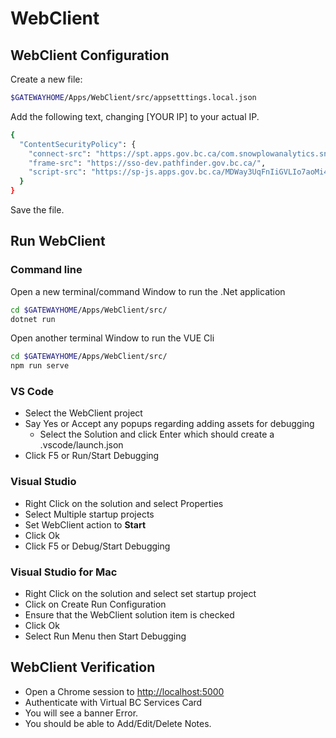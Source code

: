 # WebClient

## WebClient Configuration

Create a new file: 

```bash
$GATEWAYHOME/Apps/WebClient/src/appsetttings.local.json
```

Add the following text, changing [YOUR IP] to your actual IP.

```bash
{
  "ContentSecurityPolicy": {
    "connect-src": "https://spt.apps.gov.bc.ca/com.snowplowanalytics.snowplow/tp2 https://sso-dev.pathfinder.gov.bc.ca/ http://localhost:* ws://localhost:* http://[YOUR IP]:* ws://[YOUR IP]:*",
    "frame-src": "https://sso-dev.pathfinder.gov.bc.ca/",
    "script-src": "https://sp-js.apps.gov.bc.ca/MDWay3UqFnIiGVLIo7aoMi4xMC4y.js 'sha256-4RS22DYeB7U14dra4KcQYxmwt5HkOInieXK1NUMBmQI=' 'sha256-tT6wQ5eTtffepfT/tETAfx8eRC/zUKlclQiXRqC//Yw='"
  }
}
```

Save the file.

## Run WebClient

### Command line

Open a new terminal/command Window to run the .Net application

```bash
cd $GATEWAYHOME/Apps/WebClient/src/
dotnet run
```

Open another terminal Window to run the VUE Cli

```bash
cd $GATEWAYHOME/Apps/WebClient/src/
npm run serve
```

### VS Code

* Select the WebClient project
* Say Yes or Accept any popups regarding adding assets for debugging
  * Select the Solution and click Enter which should create a .vscode/launch.json
* Click F5 or Run/Start Debugging

### Visual Studio

* Right Click on the solution and select Properties
* Select Multiple startup projects
* Set WebClient action to **Start**
* Click Ok
* Click F5 or Debug/Start Debugging

### Visual Studio for Mac

* Right Click on the solution and select set startup project
* Click on Create Run Configuration
* Ensure that the WebClient solution item is checked
* Click Ok
* Select Run Menu then Start Debugging

## WebClient Verification

* Open a Chrome session to [http://localhost:5000](http://localhost:5000)
* Authenticate with Virtual BC Services Card
* You will see a banner Error.  
* You should be able to Add/Edit/Delete Notes.
